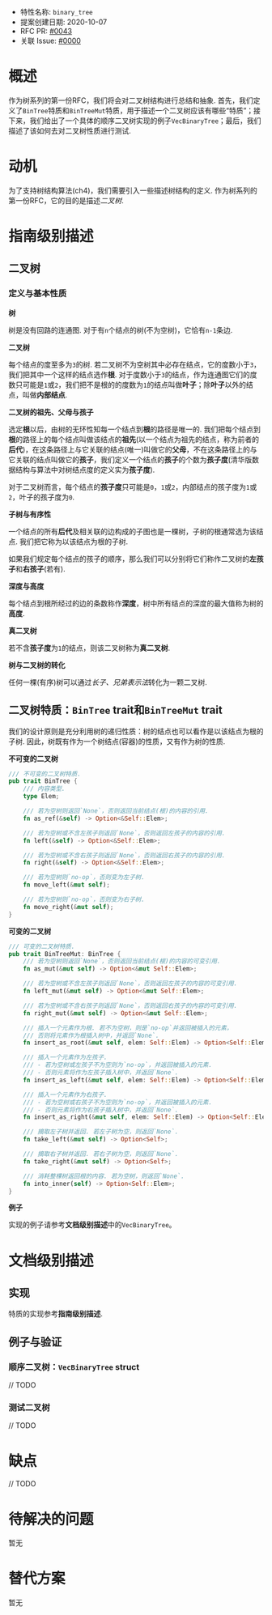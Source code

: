 - 特性名称: `binary_tree`
- 提案创建日期: 2020-10-07
- RFC PR: [#0043](https://github.com/Nouzan/my-algo-rs/pull/0043)
- 关联 Issue: [#0000](https://github.com/Nouzan/my-algo-rs/issues/0000)

# 概述

作为树系列的第一份RFC，我们将会对二叉树结构进行总结和抽象. 首先，我们定义了`BinTree`特质和`BinTreeMut`特质，用于描述一个二叉树应该有哪些“特质”；接下来，我们给出了一个具体的顺序二叉树实现的例子`VecBinaryTree`；最后，我们描述了该如何去对二叉树性质进行测试.

# 动机

为了支持树结构算法(ch4)，我们需要引入一些描述树结构的定义. 作为树系列的第一份RFC，它的目的是描述*二叉树*.

# 指南级别描述

## 二叉树

### 定义与基本性质

**树**

树是没有回路的连通图. 对于有`n`个结点的树(不为空树)，它恰有`n-1`条边.

**二叉树**

每个结点的度至多为`3`的树. 若二叉树不为空树其中必存在结点，它的度数小于`3`，我们把其中一个这样的结点选作**根**. 对于度数小于`3`的结点，作为连通图它们的度数只可能是`1`或`2`，我们把不是根的的度数为`1`的结点叫做**叶子**；除**叶子**以外的结点，叫做**内部结点**.

**二叉树的祖先、父母与孩子**

选定**根**以后，由树的无环性知每一个结点到**根**的路径是唯一的. 我们把每个结点到**根**的路径上的每个结点叫做该结点的**祖先**(以一个结点为祖先的结点，称为前者的**后代**)，在这条路径上与它关联的结点(唯一)叫做它的**父母**，不在这条路径上的与它关联的结点叫做它的**孩子**，我们定义一个结点的**孩子**的个数为**孩子度**(清华版数据结构与算法中对树结点度的定义实为**孩子度**).

对于二叉树而言，每个结点的**孩子度**只可能是`0`，`1`或`2`，内部结点的孩子度为`1`或`2`，叶子的孩子度为`0`.

**子树与有序性**

一个结点的所有**后代**及相关联的边构成的子图也是一棵树，子树的根通常选为该结点. 我们把它称为以该结点为根的子树.

如果我们规定每个结点的孩子的顺序，那么我们可以分别将它们称作二叉树的**左孩子**和**右孩子**(若有).

**深度与高度**

每个结点到根所经过的边的条数称作**深度**，树中所有结点的深度的最大值称为树的**高度**.

**真二叉树**

若不含**孩子度**为`1`的结点，则该二叉树称为**真二叉树**.

**树与二叉树的转化**

任何一棵(有序)树可以通过*长子、兄弟表示法*转化为一颗二叉树.

## 二叉树特质：`BinTree` trait和`BinTreeMut` trait

我们的设计原则是充分利用树的递归性质：树的结点也可以看作是以该结点为根的子树. 因此，树既有作为一个树结点(容器)的性质，又有作为树的性质.

**不可变的二叉树**
```rust
/// 不可变的二叉树特质.
pub trait BinTree {
    /// 内容类型.
    type Elem;

    /// 若为空树则返回`None`，否则返回当前结点(根)的内容的引用.
    fn as_ref(&self) -> Option<&Self::Elem>;

    /// 若为空树或不含左孩子则返回`None`，否则返回左孩子的内容的引用.
    fn left(&self) -> Option<&Self::Elem>;

    /// 若为空树或不含右孩子则返回`None`，否则返回右孩子的内容的引用.
    fn right(&self) -> Option<&Self::Elem>;

    /// 若为空树则`no-op`，否则变为左子树.
    fn move_left(&mut self);

    /// 若为空树则`no-op`，否则变为右子树.
    fn move_right(&mut self);
}
```

**可变的二叉树**
```rust
/// 可变的二叉树特质.
pub trait BinTreeMut: BinTree {
    /// 若为空树则返回`None`，否则返回当前结点(根)的内容的可变引用.
    fn as_mut(&mut self) -> Option<&mut Self::Elem>;

    /// 若为空树或不含左孩子则返回`None`，否则返回左孩子的内容的可变引用.
    fn left_mut(&mut self) -> Option<&mut Self::Elem>;

    /// 若为空树或不含右孩子则返回`None`，否则返回右孩子的内容的可变引用.
    fn right_mut(&mut self) -> Option<&mut Self::Elem>;

    /// 插入一个元素作为根. 若不为空树，则是`no-op`并返回被插入的元素，
    /// 否则将元素作为根插入树中，并返回`None`.
    fn insert_as_root(&mut self, elem: Self::Elem) -> Option<Self::Elem>;

    /// 插入一个元素作为左孩子. 
    /// - 若为空树或左孩子不为空则为`no-op`，并返回被插入的元素.
    /// - 否则元素将作为左孩子插入树中，并返回`None`.
    fn insert_as_left(&mut self, elem: Self::Elem) -> Option<Self::Elem>;

    /// 插入一个元素作为右孩子. 
    /// - 若为空树或右孩子不为空则为`no-op`，并返回被插入的元素.
    /// - 否则元素将作为右孩子插入树中，并返回`None`.
    fn insert_as_right(&mut self, elem: Self::Elem) -> Option<Self::Elem>;

    /// 摘取左子树并返回. 若左子树为空，则返回`None`.
    fn take_left(&mut self) -> Option<Self>;

    /// 摘取右子树并返回. 若右子树为空，则返回`None`.
    fn take_right(&mut self) -> Option<Self>;

    /// 消耗整棵树返回根的内容. 若为空树，则返回`None`.
    fn into_inner(self) -> Option<Self::Elem>;
}
```

**例子**

实现的例子请参考**文档级别描述**中的`VecBinaryTree`。

# 文档级别描述

## 实现

特质的实现参考**指南级别描述**.

## 例子与验证

### 顺序二叉树：`VecBinaryTree` struct

// TODO

### 测试二叉树

// TODO

# 缺点

// TODO

# 待解决的问题

暂无

# 替代方案

暂无